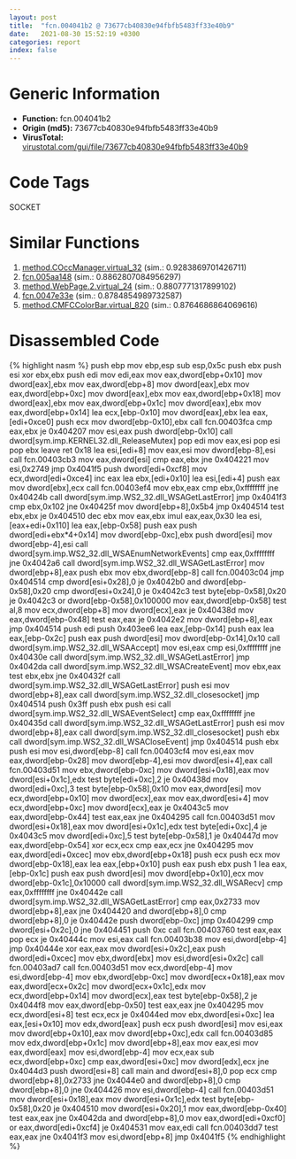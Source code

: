 ```yaml
---
layout: post
title:  "fcn.004041b2 @ 73677cb40830e94fbfb5483ff33e40b9"
date:   2021-08-30 15:52:19 +0300
categories: report
index: false
---
```


# Generic Information
- **Function:** fcn.004041b2
- **Origin (md5):** 73677cb40830e94fbfb5483ff33e40b9
- **VirusTotal:** [virustotal.com/gui/file/73677cb40830e94fbfb5483ff33e40b9][virustotal_ref]

# Code Tags
<span class="tag" id="SOCKET">SOCKET</span>


# Similar Functions

1. [method.COccManager.virtual\_32][similar_1_ref] (sim.: 0.9283869701426711)
2. [fcn.005aa148][similar_2_ref] (sim.: 0.8862807084956297)
3. [method.WebPage.2.virtual\_24][similar_3_ref] (sim.: 0.8807771317899102)
4. [fcn.0047e33e][similar_4_ref] (sim.: 0.8784854989732587)
5. [method.CMFCColorBar.virtual\_820][similar_5_ref] (sim.: 0.8764686864069616)


# Disassembled Code

{% highlight nasm %}
push ebp
mov ebp,esp
sub esp,0x5c
push ebx
push esi
xor ebx,ebx
push edi
mov edi,eax
mov eax,dword[ebp+0x10]
mov dword[eax],ebx
mov eax,dword[ebp+8]
mov dword[eax],ebx
mov eax,dword[ebp+0xc]
mov dword[eax],ebx
mov eax,dword[ebp+0x18]
mov dword[eax],ebx
mov eax,dword[ebp+0x1c]
mov dword[eax],ebx
mov eax,dword[ebp+0x14]
lea ecx,[ebp-0x10]
mov dword[eax],ebx
lea eax,[edi+0xce0]
push ecx
mov dword[ebp-0x10],ebx
call fcn.00403fca
cmp eax,ebx
je 0x404207
mov esi,eax
push dword[ebp-0x10]
call dword[sym.imp.KERNEL32.dll_ReleaseMutex]
pop edi
mov eax,esi
pop esi
pop ebx
leave
ret 0x18
lea esi,[edi+8]
mov eax,esi
mov dword[ebp-8],esi
call fcn.00403cb3
mov eax,dword[esi]
cmp eax,ebx
jne 0x404221
mov esi,0x2749
jmp 0x4041f5
push dword[edi+0xcf8]
mov ecx,dword[edi+0xce4]
inc eax
lea ebx,[edi+0x10]
lea esi,[edi+4]
push eax
mov dword[ebx],ecx
call fcn.00403ef4
mov ebx,eax
cmp ebx,0xffffffff
jne 0x40424b
call dword[sym.imp.WS2_32.dll_WSAGetLastError]
jmp 0x4041f3
cmp ebx,0x102
jne 0x40425f
mov dword[ebp+8],0x5b4
jmp 0x404514
test ebx,ebx
je 0x404510
dec ebx
mov eax,ebx
imul eax,eax,0x30
lea esi,[eax+edi+0x110]
lea eax,[ebp-0x58]
push eax
push dword[edi+ebx*4+0x14]
mov dword[ebp-0xc],ebx
push dword[esi]
mov dword[ebp-4],esi
call dword[sym.imp.WS2_32.dll_WSAEnumNetworkEvents]
cmp eax,0xffffffff
jne 0x4042a6
call dword[sym.imp.WS2_32.dll_WSAGetLastError]
mov dword[ebp+8],eax
push ebx
mov ebx,dword[ebp-8]
call fcn.00403c04
jmp 0x404514
cmp dword[esi+0x28],0
je 0x4042b0
and dword[ebp-0x58],0x20
cmp dword[esi+0x24],0
je 0x4042c3
test byte[ebp-0x58],0x20
je 0x4042c3
or dword[ebp-0x58],0x100000
mov eax,dword[ebp-0x58]
test al,8
mov ecx,dword[ebp+8]
mov dword[ecx],eax
je 0x40438d
mov eax,dword[ebp-0x48]
test eax,eax
je 0x4042e2
mov dword[ebp+8],eax
jmp 0x404514
push edi
push 0x403ee6
lea eax,[ebp-0x14]
push eax
lea eax,[ebp-0x2c]
push eax
push dword[esi]
mov dword[ebp-0x14],0x10
call dword[sym.imp.WS2_32.dll_WSAAccept]
mov esi,eax
cmp esi,0xffffffff
jne 0x40430e
call dword[sym.imp.WS2_32.dll_WSAGetLastError]
jmp 0x4042da
call dword[sym.imp.WS2_32.dll_WSACreateEvent]
mov ebx,eax
test ebx,ebx
jne 0x40432f
call dword[sym.imp.WS2_32.dll_WSAGetLastError]
push esi
mov dword[ebp+8],eax
call dword[sym.imp.WS2_32.dll_closesocket]
jmp 0x404514
push 0x3ff
push ebx
push esi
call dword[sym.imp.WS2_32.dll_WSAEventSelect]
cmp eax,0xffffffff
jne 0x40435d
call dword[sym.imp.WS2_32.dll_WSAGetLastError]
push esi
mov dword[ebp+8],eax
call dword[sym.imp.WS2_32.dll_closesocket]
push ebx
call dword[sym.imp.WS2_32.dll_WSACloseEvent]
jmp 0x404514
push ebx
push esi
mov esi,dword[ebp-8]
call fcn.00403cf4
mov esi,eax
mov eax,dword[ebp-0x28]
mov dword[ebp-4],esi
mov dword[esi+4],eax
call fcn.00403d51
mov ebx,dword[ebp-0xc]
mov dword[esi+0x18],eax
mov dword[esi+0x1c],edx
test byte[edi+0xc],2
je 0x40438d
mov dword[edi+0xc],3
test byte[ebp-0x58],0x10
mov eax,dword[esi]
mov ecx,dword[ebp+0x10]
mov dword[ecx],eax
mov eax,dword[esi+4]
mov ecx,dword[ebp+0xc]
mov dword[ecx],eax
je 0x4043c5
mov eax,dword[ebp-0x44]
test eax,eax
jne 0x404295
call fcn.00403d51
mov dword[esi+0x18],eax
mov dword[esi+0x1c],edx
test byte[edi+0xc],4
je 0x4043c5
mov dword[edi+0xc],5
test byte[ebp-0x58],1
je 0x40447d
mov eax,dword[ebp-0x54]
xor ecx,ecx
cmp eax,ecx
jne 0x404295
mov eax,dword[edi+0xcec]
mov ebx,dword[ebp+0x18]
push ecx
push ecx
mov dword[ebp-0x18],eax
lea eax,[ebp+0x10]
push eax
push ebx
push 1
lea eax,[ebp-0x1c]
push eax
push dword[esi]
mov dword[ebp+0x10],ecx
mov dword[ebp-0x1c],0x10000
call dword[sym.imp.WS2_32.dll_WSARecv]
cmp eax,0xffffffff
jne 0x40442e
call dword[sym.imp.WS2_32.dll_WSAGetLastError]
cmp eax,0x2733
mov dword[ebp+8],eax
jne 0x404420
and dword[ebp+8],0
cmp dword[ebp+8],0
je 0x40442e
push dword[ebp-0xc]
jmp 0x404299
cmp dword[esi+0x2c],0
jne 0x404451
push 0xc
call fcn.00403760
test eax,eax
pop ecx
je 0x40444c
mov esi,eax
call fcn.00403b38
mov esi,dword[ebp-4]
jmp 0x40444e
xor eax,eax
mov dword[esi+0x2c],eax
push dword[edi+0xcec]
mov ebx,dword[ebx]
mov esi,dword[esi+0x2c]
call fcn.00403ad7
call fcn.00403d51
mov ecx,dword[ebp-4]
mov esi,dword[ebp-4]
mov ebx,dword[ebp-0xc]
mov dword[ecx+0x18],eax
mov eax,dword[ecx+0x2c]
mov dword[ecx+0x1c],edx
mov ecx,dword[ebp+0x14]
mov dword[ecx],eax
test byte[ebp-0x58],2
je 0x4044f8
mov eax,dword[ebp-0x50]
test eax,eax
jne 0x404295
mov ecx,dword[esi+8]
test ecx,ecx
je 0x4044ed
mov ebx,dword[esi+0xc]
lea eax,[esi+0x10]
mov edx,dword[eax]
push ecx
push dword[esi]
mov esi,eax
mov dword[ebp+0x10],eax
mov dword[ebp+0xc],edx
call fcn.00403d85
mov edx,dword[ebp+0x1c]
mov dword[ebp+8],eax
mov eax,esi
mov eax,dword[eax]
mov esi,dword[ebp-4]
mov ecx,eax
sub ecx,dword[ebp+0xc]
cmp eax,dword[esi+0xc]
mov dword[edx],ecx
jne 0x4044d3
push dword[esi+8]
call main
and dword[esi+8],0
pop ecx
cmp dword[ebp+8],0x2733
jne 0x4044e0
and dword[ebp+8],0
cmp dword[ebp+8],0
jne 0x404426
mov esi,dword[ebp-4]
call fcn.00403d51
mov dword[esi+0x18],eax
mov dword[esi+0x1c],edx
test byte[ebp-0x58],0x20
je 0x404510
mov dword[esi+0x20],1
mov eax,dword[ebp-0x40]
test eax,eax
jne 0x4042da
and dword[ebp+8],0
mov eax,dword[edi+0xcf0]
or eax,dword[edi+0xcf4]
je 0x404531
mov eax,edi
call fcn.00403dd7
test eax,eax
jne 0x4041f3
mov esi,dword[ebp+8]
jmp 0x4041f5
{% endhighlight %}


[similar_1_ref]: /report/method.COccManager.virtual_32@59aef7c08025d70f84c85db2092fc99e
[similar_2_ref]: /report/fcn.005aa148@7453c96a6fbd42ec690b8deb53eafcba
[similar_3_ref]: /report/method.WebPage.2.virtual_24@ba5ec83721de3ca10b3c9583f3b2c6a1
[similar_4_ref]: /report/fcn.0047e33e@d96761eb00d2d97e2b6f5ffffed0b46a
[similar_5_ref]: /report/method.CMFCColorBar.virtual_820@e5d49e0823e602f2ee948ac39d32c1eb
[virustotal_ref]: https://www.virustotal.com/gui/file/73677cb40830e94fbfb5483ff33e40b9